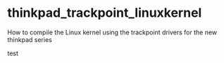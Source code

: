 # thinkpad_trackpoint_linuxkernel
How to compile the Linux kernel using the trackpoint drivers for the new thinkpad series

test
